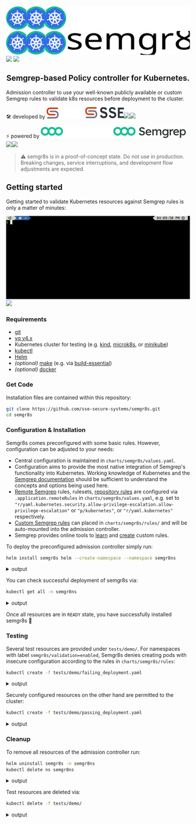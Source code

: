 ![](docs/assets/semgr8s-logo-full-dark.svg#gh-dark-mode-only)
![](docs/assets/semgr8s-logo-full-light.svg#gh-light-mode-only)
![](assets/semgr8s-logo-full-dark.svg#gh-dark-mode-only)
![](assets/semgr8s-logo-full-light.svg#gh-light-mode-only)

<h2 align="center">
Semgrep-based Policy controller for Kubernetes.
</h2>

Admission controller to use your well-known publicly available or custom Semgrep rules to validate k8s resources before deployment to the cluster.

:hammer_and_wrench: developed by ![](docs/assets/sse-logo-dark.svg#gh-dark-mode-only)![](docs/assets/sse-logo-light.svg#gh-light-mode-only)![](assets/sse-logo-dark.svg#gh-dark-mode-only)![](assets/sse-logo-light.svg#gh-light-mode-only)

:zap: powered by ![](docs/assets/semgrep-logo-dark.svg#gh-dark-mode-only)![](docs/assets/semgrep-logo-light.svg#gh-light-mode-only)![](assets/semgrep-logo-dark.svg#gh-dark-mode-only)![](assets/semgrep-logo-light.svg#gh-light-mode-only)

> :warning: semgr8s is in a proof-of-concept state. Do not use in production. Breaking changes, service interruptions, and development flow adjustments are expected.

## Getting started

Getting started to validate Kubernetes resources against Semgrep rules is only a matter of minutes:

![](docs/assets/semgr8s-demo.gif)
![](assets/semgr8s-demo.gif)

### Requirements

- [git](https://git-scm.com/)
- [yq v4.x](https://mikefarah.gitbook.io/yq/)
- Kubernetes cluster for testing (e.g. [kind](https://kind.sigs.k8s.io/), [microk8s](https://microk8s.io/docs), or [minikube](https://minikube.sigs.k8s.io/docs/start/))
- [kubectl](https://kubernetes.io/docs/reference/kubectl/)
- [Helm](https://helm.sh/)
- *(optional)* [make](https://www.gnu.org/software/make/) (e.g. via [build-essential](https://packages.ubuntu.com/focal/build-essential))
- *(optional)* [docker](https://docs.docker.com/get-docker/)

### Get Code

Installation files are contained within this repository:

```bash
git clone https://github.com/sse-secure-systems/semgr8s.git
cd semgr8s
```

### Configuration & Installation

Semgr8s comes preconfigured with some basic rules.
However, configuration can be adjusted to your needs:

- Central configuration is maintained in `charts/semgr8s/values.yaml`.
- Configuration aims to provide the most native integration of Semgrep's functionality into Kubernetes. Working knowledge of Kubernetes and the [Semgrep documentation](https://semgrep.dev/docs/) should be sufficient to understand the concepts and options being used here.
- [Remote Semgrep](https://registry.semgrep.dev/rule) rules, rulesets, [repository rules](https://github.com/returntocorp/semgrep-rules) are configured via `.application.remoteRules` in `charts/semgr8s/values.yaml`, e.g. set to `"r/yaml.kubernetes.security.allow-privilege-escalation.allow-privilege-escalation"` or `"p/kubernetes"`, or `"r/yaml.kubernetes"` respectively.
- [Custom Semgrep rules](https://semgrep.dev/docs/writing-rules/overview/) can placed in `charts/semgr8s/rules/` and will be auto-mounted into the admission controller.
- Semgrep provides online tools to [learn](https://semgrep.dev/learn) and [create](https://semgrep.dev/playground/new) custom rules.

To deploy the preconfigured admission controller simply run:

```bash
helm install semgr8s helm --create-namespace --namespace semgr8ns
```
<details>
  <summary>output</summary>
  
  ```bash
  NAME: semgr8s
  LAST DEPLOYED: Tue Apr 25 00:16:04 2023
  NAMESPACE: semgr8ns
  STATUS: deployed
  REVISION: 1
  TEST SUITE: None
  NOTES:
  Successfully installed semgr8s!
  ```
</details>

You can check successful deployment of semgr8s via:

```bash
kubectl get all -n semgr8ns
```
<details>
  <summary>output</summary>
  
  ```bash
  NAME                           READY   STATUS    RESTARTS   AGE
  pod/semgr8s-665dbb8756-qhqv6   1/1     Running   0          7s

  NAME                      TYPE        CLUSTER-IP      EXTERNAL-IP   PORT(S)   AGE
  service/semgr8s-service   ClusterIP   10.96.135.157   <none>        443/TCP   7s

  NAME                      READY   UP-TO-DATE   AVAILABLE   AGE
  deployment.apps/semgr8s   1/1     1            1           7s

  NAME                                 DESIRED   CURRENT   READY   AGE
  replicaset.apps/semgr8s-665dbb8756   1         1         1       7s
  ```
</details>

Once all resources are in `READY` state, you have successfully installed semgr8s :rocket:

### Testing

Several test resources are provided under `tests/demo/`.
For namespaces with label `semgr8s/validation=enabled`, Semgr8s denies creating pods with insecure configuration according to the rules in `charts/semgr8s/rules`:

```bash
kubectl create -f tests/demo/failing_deployment.yaml
```
<details>
  <summary>output</summary>
  
  ```bash
  namespace/test-semgr8s-failing created
  Error from server: error when creating "tests/demo/failing_deployment.yaml": admission webhook "semgr8s-svc.semgr8ns.svc" denied the request: Found 1 violation(s) of the following policies: 
  * rules.allow-privilege-escalation-no-securitycontext
  Error from server: error when creating "tests/demo/failing_deployment.yaml": admission webhook "semgr8s-svc.semgr8ns.svc" denied the request: Found 1 violation(s) of the following policies: 
  * rules.privileged-container
  Error from server: error when creating "tests/demo/failing_deployment.yaml": admission webhook "semgr8s-svc.semgr8ns.svc" denied the request: Found 1 violation(s) of the following policies: 
  * rules.hostnetwork-pod
  ```
</details>

Securely configured resources on the other hand are permitted to the cluster:

```bash
kubectl create -f tests/demo/passing_deployment.yaml
```
<details>
  <summary>output</summary>
  
  ```bash
  namespace/test-semgr8s-passing created
  pod/passing-testpod-1 created
  ```
</details>


### Cleanup

To remove all resources of the admission controller run:

```bash
helm uninstall semgr8s -n semgr8ns
kubectl delete ns semgr8ns
```
<details>
  <summary>output</summary>
  
  ```bash
  release "semgr8s" uninstalled
  ```
</details>

Test resources are deleted via:

```bash
kubectl delete -f tests/demo/
```
<details>
  <summary>output</summary>
  
  ```bash
  namespace "test-semgr8s-failing" deleted
  namespace "test-semgr8s-passing" deleted
  pod "passing-testpod-1" deleted
  Error from server (NotFound): error when deleting "tests/demo/failing_deployment.yaml": pods "failing-testpod-1" not found
  Error from server (NotFound): error when deleting "tests/demo/failing_deployment.yaml": pods "failing-testpod-2" not found
  Error from server (NotFound): error when deleting "tests/demo/failing_deployment.yaml": pods "failing-testpod-3" not found

  ```
</details>

